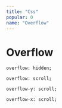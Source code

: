 ```yaml
---
title: "Css"
popular: 0
name: "Overflow"
---
```


# Overflow

```
overflow: hidden;
```

```
overflow: scroll;
```

```
overflow-y: scroll;
```

```
overflow-x: scroll;
```
